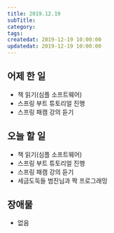 ```yaml
---
title: 2019.12.19
subTitle: 
category: 
tags: 
createdat: 2019-12-19 10:00:00
updatedat: 2019-12-19 10:00:00
---
```


## 어제 한 일

* 책 읽기(심플 소프트웨어)
* 스프링 부트 튜토리얼 진행
* 스프링 패캠 강의 듣기

## 오늘 할 일

* 책 읽기(심플 소프트웨어)
* 스프링 부트 튜토리얼 진행
* 스프링 패캠 강의 듣기
* 세금도둑들 범진님과 짝 프로그래밍

## 장애물

* 없음
